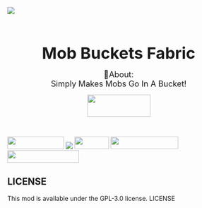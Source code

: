 <p><img src="https://media.discordapp.net/attachments/852363203915808778/885291679983210546/MobBuckets-logo8-editedbackground2.png?width=1246&amp;height=701" /></p>
<h3 style="text-align: center;">&nbsp;</h3>
<h3 style="text-align: center;"><span style="font-size: 36px;"><strong>Mob Buckets Fabric</strong></span></h3>
<p style="text-align: center;"><span style="font-size: 18px;">📖About:</span> <br /> <span style="font-size: 18px;">Simply Makes Mobs Go In A Bucket!</span></p>
<p style="text-align: center;"><img src="https://i.imgur.com/Ol1Tcf8.png" width="143" height="50" /></p>
<p style="text-align: center;">&nbsp;</p>
<p><a href="https://discord.gg/DYQezrEvXx"><img src="https://img.shields.io/discord/820002902708846622?label=&amp;logo=discord&amp;color=A0E100&amp;labelColor=89C200&amp;logoColor=white&amp;style=for-the-badge" width="128" height="28" /></a> <a href="https://twitter.com/uraneptus2"><img src="https://img.shields.io/twitter/follow/JustinPlayzz_?label=&amp;color=A0E100&amp;labelColor=89C200&amp;logo=Twitter&amp;logoColor=A0E100&amp;style=for-the-badge" /></a> <a href="https://www.curseforge.com/minecraft/mc-mods/Mob-Buckets-Fabric"><img src="http://cf.way2muchnoise.eu/559188.svg?badge_style=for_the_badge" width="78" height="28" /></a> <a href="https://github.com/playzzbrosmods/Mob-Buckets-Fabric/blob/1.17/LICENSE"><img src="https://img.shields.io/github/license/playzzbrosmods/Mob-Buckets-Fabric?style=for-the-badge&amp;color=A0E100&amp;labelColor=89C200" width="153" height="28" /></a> <a href="https://www.curseforge.com/minecraft/mc-mods/Mob-Buckets-Fabric"><img src="http://cf.way2muchnoise.eu/versions/559188.svg?badge_style=for_the_badge" width="162" height="28" /></a></p>

## LICENSE 

This mod is available under the GPL-3.0 license. LICENSE 
